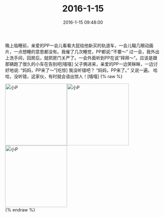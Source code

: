 ﻿---
title: 2016-1-15
date: 2016-1-15 09:48:00
tags:
categories: 妈妈
---
晚上临睡前，亲爱的PP一会儿看看大屁给他新买的轨道车，一会儿瞄几眼动画片，一点想睡的意思都没有。我催了几次睡觉，PP都说:“不要～”
过一会，我外出上洗手间，回房后，就把房门关严了。一会外面听到PP在说“拜拜～”。应该是跟那辆跑了很久的小车在告别吧[嘻嘻]
父子俩进来，亲爱的PP一边笑眯眯，一边讨好地说:
“妈妈，PP来了～”[吃惊]
我没听错吧？
“妈妈，PP来了。” 又说一遍。
哈哈，没听错，这家伙，有时就会语出惊人！[嘻嘻]
{% raw %}
<div style="width:500 px">
<div style="float:left; width:100 px"><img src="/images/微信图片_20171012130145.jpg" width="200" alt="小P"></div>
<div style="float:left; width:100 px"><img src="/images/微信图片_20171012130153.jpg" width="200" alt="小P"></div>
<div style="float:left; width:100 px"><img src="/images/微信图片_20171012130201.jpg" width="200" alt="小P"></div>
<div style="clear:both"></div>
</div>
{% endraw %}